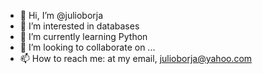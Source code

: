 - 👋 Hi, I’m @julioborja
- 👀 I’m interested in databases
- 🌱 I’m currently learning Python
- 💞️ I’m looking to collaborate on ...
- 📫 How to reach me: at my email, julioborja@yahoo.com

<!---
julioborja/julioborja is a ✨ special ✨ repository because its `README.md` (this file) appears on your GitHub profile.
You can click the Preview link to take a look at your changes.
--->

